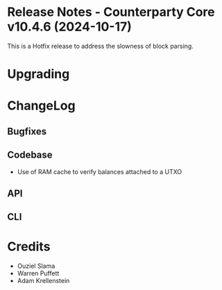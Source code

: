 # Release Notes - Counterparty Core v10.4.6 (2024-10-17)

This is a Hotfix release to address the slowness of block parsing.

# Upgrading

# ChangeLog

## Bugfixes


## Codebase

- Use of RAM cache to verify balances attached to a UTXO

## API

## CLI



# Credits

* Ouziel Slama
* Warren Puffett
* Adam Krellenstein
